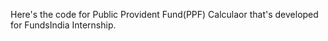 
Here's the code for Public Provident Fund(PPF) Calculaor that's developed for FundsIndia Internship.
